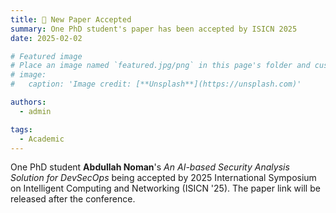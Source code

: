 ```yaml
---
title: 🎉 New Paper Accepted
summary: One PhD student's paper has been accepted by ISICN 2025
date: 2025-02-02

# Featured image
# Place an image named `featured.jpg/png` in this page's folder and customize its options here.
# image:
#   caption: 'Image credit: [**Unsplash**](https://unsplash.com)'

authors:
  - admin

tags:
  - Academic
---
```

One PhD student **Abdullah Noman**'s *An AI-based Security Analysis Solution for DevSecOps* being accepted by 2025 International Symposium on Intelligent Computing and Networking (ISICN '25). The paper link will be released after the conference.
